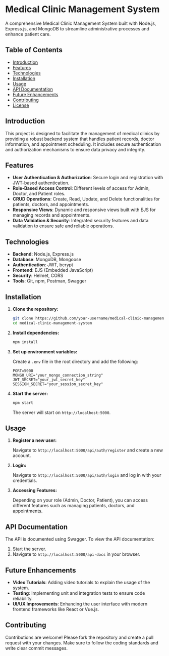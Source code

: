 # Medical Clinic Management System

A comprehensive Medical Clinic Management System built with Node.js, Express.js, and MongoDB to streamline administrative processes and enhance patient care.

## Table of Contents

- [Introduction](#introduction)
- [Features](#features)
- [Technologies](#technologies)
- [Installation](#installation)
- [Usage](#usage)
- [API Documentation](#api-documentation)
- [Future Enhancements](#future-enhancements)
- [Contributing](#contributing)
- [License](#license)

## Introduction

This project is designed to facilitate the management of medical clinics by providing a robust backend system that handles patient records, doctor information, and appointment scheduling. It includes secure authentication and authorization mechanisms to ensure data privacy and integrity.

## Features

- **User Authentication & Authorization**: Secure login and registration with JWT-based authentication.
- **Role-Based Access Control**: Different levels of access for Admin, Doctor, and Patient roles.
- **CRUD Operations**: Create, Read, Update, and Delete functionalities for patients, doctors, and appointments.
- **Responsive Views**: Dynamic and responsive views built with EJS for managing records and appointments.
- **Data Validation & Security**: Integrated security features and data validation to ensure safe and reliable operations.

## Technologies

- **Backend**: Node.js, Express.js
- **Database**: MongoDB, Mongoose
- **Authentication**: JWT, bcrypt
- **Frontend**: EJS (Embedded JavaScript)
- **Security**: Helmet, CORS
- **Tools**: Git, npm, Postman, Swagger

## Installation

1. **Clone the repository:**

    ```bash
    git clone https://github.com/your-username/medical-clinic-management-system.git
    cd medical-clinic-management-system
    ```

2. **Install dependencies:**

    ```bash
    npm install
    ```

3. **Set up environment variables:**

    Create a `.env` file in the root directory and add the following:

    ```plaintext
    PORT=5000
    MONGO_URI="your_mongo_connection_string"
    JWT_SECRET="your_jwt_secret_key"
    SESSION_SECRET="your_session_secret_key"
    ```

4. **Start the server:**

    ```bash
    npm start
    ```

    The server will start on `http://localhost:5000`.

## Usage

1. **Register a new user:**

    Navigate to `http://localhost:5000/api/auth/register` and create a new account.

2. **Login:**

    Navigate to `http://localhost:5000/api/auth/login` and log in with your credentials.

3. **Accessing Features:**

    Depending on your role (Admin, Doctor, Patient), you can access different features such as managing patients, doctors, and appointments.

## API Documentation

The API is documented using Swagger. To view the API documentation:

1. Start the server.
2. Navigate to `http://localhost:5000/api-docs` in your browser.

## Future Enhancements

- **Video Tutorials**: Adding video tutorials to explain the usage of the system.
- **Testing**: Implementing unit and integration tests to ensure code reliability.
- **UI/UX Improvements**: Enhancing the user interface with modern frontend frameworks like React or Vue.js.

## Contributing

Contributions are welcome! Please fork the repository and create a pull request with your changes. Make sure to follow the coding standards and write clear commit messages.
